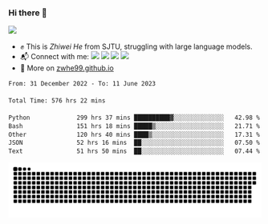 ### Hi there 👋 

![](https://komarev.com/ghpvc/?username=zwhe99)
- :fist: This is *Zhiwei He* from SJTU, struggling with large language models.
- :mailbox_with_mail: Connect with me: <a href = "mailto: hezw.tkcw@gmail.com"><img src="https://img.shields.io/badge/-Mail1-red?style=flat&logo=gmail&logoColor=white" target="_blank"></a> <a href = "mailto: zwhe.cs@sjtu.edu.cn"><img src="https://img.shields.io/badge/-Mail2-%23333?style=flat&logo=gmail&logoColor=white" target="_blank"></a> <a href = "https://twitter.com/zwhe99"><img src="https://img.shields.io/badge/-Twitter-%234a99e9?style=flat&logo=twitter&logoColor=white" target="_blank"></a> <a href = "https://www.zhihu.com/people/hbenmazi-8"><img src="https://img.shields.io/badge/-%E7%9F%A5%E4%B9%8E-%232f6be0" target="_blank"></a>
- :blue_book: More on [zwhe99.github.io](https://zwhe99.github.io/)
<!--START_SECTION:waka-->

```txt
From: 31 December 2022 - To: 11 June 2023

Total Time: 576 hrs 22 mins

Python             299 hrs 37 mins ██████████▓░░░░░░░░░░░░░░   42.98 %
Bash               151 hrs 18 mins █████▒░░░░░░░░░░░░░░░░░░░   21.71 %
Other              120 hrs 40 mins ████▒░░░░░░░░░░░░░░░░░░░░   17.31 %
JSON               52 hrs 16 mins  ██░░░░░░░░░░░░░░░░░░░░░░░   07.50 %
Text               51 hrs 50 mins  ██░░░░░░░░░░░░░░░░░░░░░░░   07.44 %
```

<!--END_SECTION:waka-->
![](https://raw.githubusercontent.com/zwhe99/zwhe99/main/assets/github-contribution-grid-snake.svg)
